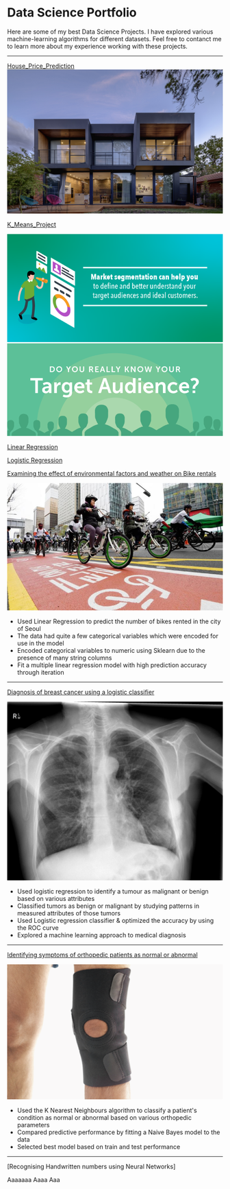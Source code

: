 # Data Science Portfolio

Here are some of my best Data Science Projects. I have explored various machine-learning algorithms for different datasets. Feel free to contanct me to learn more about my experience working with these projects.

***
[House_Price_Prediction](https://github.com/mahfuz978/Kaggle-Challenge/blob/main/Final/Mahfuzur_House_Price_Prediction_Project.ipynb)
<img src="images/House_Price_Prediction.jpg?raw=true"/>

[K_Means_Project](https://github.com/mahfuz978/Mahfuzur-Portfolio/blob/main/Projects/Mahfuzur_K_Means_Project.ipynb)

<img src="images/Define-and-understand-target-audience.png?raw=true"/>

<img src="images/how-to-find-your-target-audience-header.png?raw=true"/>

[Linear Regression ](https://github.com/mahfuz978/Regression-Classification/blob/main/Linear_Regression/Mahfuzur_Rahman_Linear_Regression_Project.ipynb)

[Logistic Regression](https://github.com/mahfuz978/Regression-Classification/blob/main/Logistic_Regression/Mahfuzur_Rahman_Logistic_Regression_Project.ipynb)

[Examining the effect of environmental factors and weather on Bike rentals](https://github.com/emani27/Emani_DataScience/blob/master/Linear_Regression%20Project.ipynb)

<img src="images/seoul-bikes.jpeg?raw=true"/>

- Used Linear Regression to predict the number of bikes rented in the city of Seoul
- The data had quite a few categorical variables which were encoded for use in the model
- Encoded categorical variables to numeric using Sklearn due to the presence of many string columns
- Fit a multiple linear regression model with high prediction accuracy through iteration

***

[Diagnosis of breast cancer using a logistic classifier](https://github.com/emani27/Emani_DataScience/blob/master/Logistic%20Regression%20Project.ipynb)

<img src="images/breast-cancer.jpeg?raw=true"/>

- Used logistic regression to identify a tumour as malignant or benign based on various attributes
- Classified tumors as benign or malignant by studying patterns in measured attributes of those tumors
- Used Logistic regression classifier & optimized the accuracy by using the ROC curve
- Explored a machine learning approach to medical diagnosis

***

[Identifying symptoms of orthopedic patients as normal or abnormal](/sample_page)

<img src="images/knee-brace-ortho.png?raw=true"/>

- Used the K Nearest Neighbours algorithm to classify a patient's condition as normal or abnormal based on various orthopedic parameters
- Compared predictive performance by fitting a Naive Bayes model to the data
- Selected best model based on train and test performance

***

[Recognising Handwritten numbers using Neural Networks]


Aaaaaaa
Aaaa
Aaa

